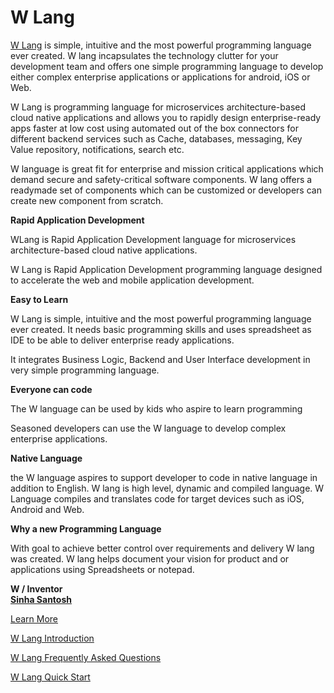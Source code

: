 # W Lang

[W Lang](http://wlang.in) is simple, intuitive and the most powerful programming language ever created.
W lang incapsulates the technology clutter for your development team and offers one simple programming language to develop either complex enterprise applications or applications for android, iOS or Web.

W Lang is programming language for microservices architecture-based cloud native applications and allows you to rapidly design enterprise-ready apps faster at low cost using automated out of the box connectors for different backend services such as Cache, databases, messaging, Key Value repository, notifications, search etc.

W language is great fit for enterprise and mission critical applications which demand secure and safety-critical software components. W lang offers a readymade set of components which can be customized or developers can create new component from scratch.



**Rapid Application Development**

WLang is Rapid Application Development language for microservices architecture-based cloud native applications.

W Lang is Rapid Application Development programming language designed to accelerate the web and mobile application development. 


  
    
    
****Easy to Learn**** 

W Lang is simple, intuitive and the most powerful programming language ever created. It needs basic programming skills and uses spreadsheet as IDE to be able to deliver enterprise ready applications.  

It  integrates Business Logic, Backend and User Interface development in very simple programming language.
  
  

****Everyone can code**** 

The W language can be used by kids who aspire to learn programming 

Seasoned developers can use the W language to develop complex enterprise applications. 
  
  
****Native Language**** 

the W language aspires to support developer to code in native language in addition to English. 
W lang is high level, dynamic and compiled language. W Language compiles and translates code for target devices such as iOS, Android and Web. 



  
  
****Why a new Programming Language**** 

With goal to achieve better control over requirements and delivery W lang was created. W lang helps document your vision for product and or applications using Spreadsheets or notepad. 

  
  
**W / Inventor**  
**[Sinha Santosh](https://www.linkedin.com/in/infosinha/)**



[Learn More](http://wlang.in)

[W Lang Introduction](https://wlang.in/docs/getting-started/introduction/)

[W Lang Frequently Asked Questions](https://wlang.in/docs/help/faq/)

[W Lang Quick Start](https://wlang.in/docs/getting-started/quick-start/)

